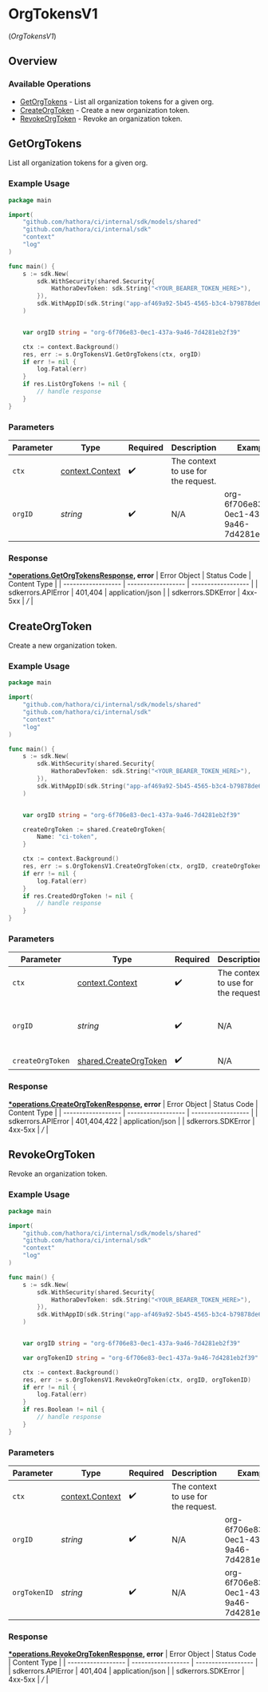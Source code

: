 # OrgTokensV1
(*OrgTokensV1*)

## Overview

 

### Available Operations

* [GetOrgTokens](#getorgtokens) - List all organization tokens for a given org.
* [CreateOrgToken](#createorgtoken) - Create a new organization token.
* [RevokeOrgToken](#revokeorgtoken) - Revoke an organization token.

## GetOrgTokens

List all organization tokens for a given org.

### Example Usage

```go
package main

import(
	"github.com/hathora/ci/internal/sdk/models/shared"
	"github.com/hathora/ci/internal/sdk"
	"context"
	"log"
)

func main() {
    s := sdk.New(
        sdk.WithSecurity(shared.Security{
            HathoraDevToken: sdk.String("<YOUR_BEARER_TOKEN_HERE>"),
        }),
        sdk.WithAppID(sdk.String("app-af469a92-5b45-4565-b3c4-b79878de67d2")),
    )


    var orgID string = "org-6f706e83-0ec1-437a-9a46-7d4281eb2f39"

    ctx := context.Background()
    res, err := s.OrgTokensV1.GetOrgTokens(ctx, orgID)
    if err != nil {
        log.Fatal(err)
    }
    if res.ListOrgTokens != nil {
        // handle response
    }
}
```

### Parameters

| Parameter                                             | Type                                                  | Required                                              | Description                                           | Example                                               |
| ----------------------------------------------------- | ----------------------------------------------------- | ----------------------------------------------------- | ----------------------------------------------------- | ----------------------------------------------------- |
| `ctx`                                                 | [context.Context](https://pkg.go.dev/context#Context) | :heavy_check_mark:                                    | The context to use for the request.                   |                                                       |
| `orgID`                                               | *string*                                              | :heavy_check_mark:                                    | N/A                                                   | org-6f706e83-0ec1-437a-9a46-7d4281eb2f39              |


### Response

**[*operations.GetOrgTokensResponse](../../models/operations/getorgtokensresponse.md), error**
| Error Object       | Status Code        | Content Type       |
| ------------------ | ------------------ | ------------------ |
| sdkerrors.APIError | 401,404            | application/json   |
| sdkerrors.SDKError | 4xx-5xx            | */*                |

## CreateOrgToken

Create a new organization token.

### Example Usage

```go
package main

import(
	"github.com/hathora/ci/internal/sdk/models/shared"
	"github.com/hathora/ci/internal/sdk"
	"context"
	"log"
)

func main() {
    s := sdk.New(
        sdk.WithSecurity(shared.Security{
            HathoraDevToken: sdk.String("<YOUR_BEARER_TOKEN_HERE>"),
        }),
        sdk.WithAppID(sdk.String("app-af469a92-5b45-4565-b3c4-b79878de67d2")),
    )


    var orgID string = "org-6f706e83-0ec1-437a-9a46-7d4281eb2f39"

    createOrgToken := shared.CreateOrgToken{
        Name: "ci-token",
    }

    ctx := context.Background()
    res, err := s.OrgTokensV1.CreateOrgToken(ctx, orgID, createOrgToken)
    if err != nil {
        log.Fatal(err)
    }
    if res.CreatedOrgToken != nil {
        // handle response
    }
}
```

### Parameters

| Parameter                                                      | Type                                                           | Required                                                       | Description                                                    | Example                                                        |
| -------------------------------------------------------------- | -------------------------------------------------------------- | -------------------------------------------------------------- | -------------------------------------------------------------- | -------------------------------------------------------------- |
| `ctx`                                                          | [context.Context](https://pkg.go.dev/context#Context)          | :heavy_check_mark:                                             | The context to use for the request.                            |                                                                |
| `orgID`                                                        | *string*                                                       | :heavy_check_mark:                                             | N/A                                                            | org-6f706e83-0ec1-437a-9a46-7d4281eb2f39                       |
| `createOrgToken`                                               | [shared.CreateOrgToken](../../models/shared/createorgtoken.md) | :heavy_check_mark:                                             | N/A                                                            |                                                                |


### Response

**[*operations.CreateOrgTokenResponse](../../models/operations/createorgtokenresponse.md), error**
| Error Object       | Status Code        | Content Type       |
| ------------------ | ------------------ | ------------------ |
| sdkerrors.APIError | 401,404,422        | application/json   |
| sdkerrors.SDKError | 4xx-5xx            | */*                |

## RevokeOrgToken

Revoke an organization token.

### Example Usage

```go
package main

import(
	"github.com/hathora/ci/internal/sdk/models/shared"
	"github.com/hathora/ci/internal/sdk"
	"context"
	"log"
)

func main() {
    s := sdk.New(
        sdk.WithSecurity(shared.Security{
            HathoraDevToken: sdk.String("<YOUR_BEARER_TOKEN_HERE>"),
        }),
        sdk.WithAppID(sdk.String("app-af469a92-5b45-4565-b3c4-b79878de67d2")),
    )


    var orgID string = "org-6f706e83-0ec1-437a-9a46-7d4281eb2f39"

    var orgTokenID string = "org-6f706e83-0ec1-437a-9a46-7d4281eb2f39"

    ctx := context.Background()
    res, err := s.OrgTokensV1.RevokeOrgToken(ctx, orgID, orgTokenID)
    if err != nil {
        log.Fatal(err)
    }
    if res.Boolean != nil {
        // handle response
    }
}
```

### Parameters

| Parameter                                             | Type                                                  | Required                                              | Description                                           | Example                                               |
| ----------------------------------------------------- | ----------------------------------------------------- | ----------------------------------------------------- | ----------------------------------------------------- | ----------------------------------------------------- |
| `ctx`                                                 | [context.Context](https://pkg.go.dev/context#Context) | :heavy_check_mark:                                    | The context to use for the request.                   |                                                       |
| `orgID`                                               | *string*                                              | :heavy_check_mark:                                    | N/A                                                   | org-6f706e83-0ec1-437a-9a46-7d4281eb2f39              |
| `orgTokenID`                                          | *string*                                              | :heavy_check_mark:                                    | N/A                                                   | org-6f706e83-0ec1-437a-9a46-7d4281eb2f39              |


### Response

**[*operations.RevokeOrgTokenResponse](../../models/operations/revokeorgtokenresponse.md), error**
| Error Object       | Status Code        | Content Type       |
| ------------------ | ------------------ | ------------------ |
| sdkerrors.APIError | 401,404            | application/json   |
| sdkerrors.SDKError | 4xx-5xx            | */*                |
